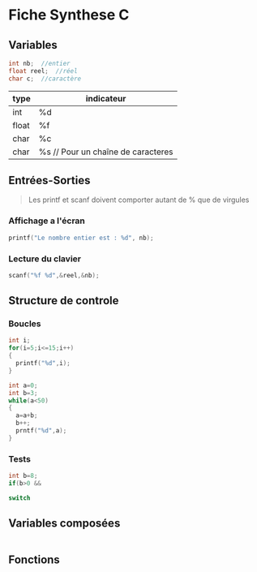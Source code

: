 # Fiche Synthese C

## Variables

```c
int nb;  //entier
float reel;  //réel
char c;  //caractère
```
type | indicateur
--- | ---
int | %d
float | %f
char | %c
char | %s     // Pour un chaîne de caracteres


## Entrées-Sorties

> Les printf et scanf doivent comporter autant de % que de virgules
### Affichage a l'écran
```c
printf("Le nombre entier est : %d", nb); 
```

### Lecture du clavier
```c
scanf("%f %d",&reel,&nb);
```

## Structure de controle
### Boucles
```c
int i;
for(i=5;i<=15;i++)
{
  printf("%d",i);
}
```
```c
int a=0;
int b=3;
while(a<50)
{
  a=a+b;
  b++;
  prntf("%d",a);
}
```
### Tests

```c
int b=8;
if(b>0 && 

```
```c
switch
```

## Variables composées

```c

```
## Fonctions

```c

```
